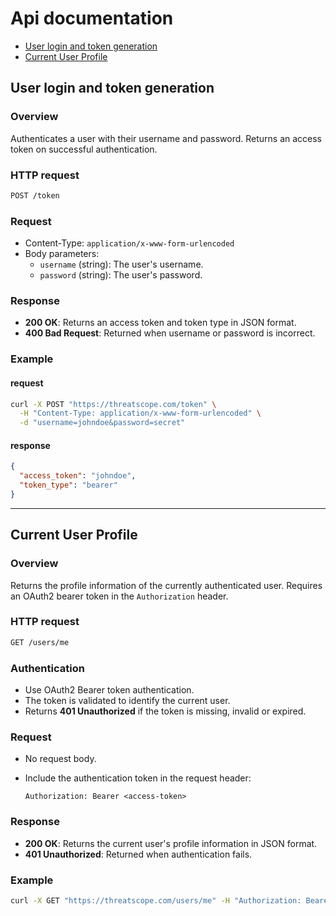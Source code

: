 # Api documentation

- [User login and token generation](#user-login-and-token-generation)
- [Current User Profile](#current-user-profile)

## User login and token generation

### Overview

Authenticates a user with their username and password. Returns an access token on successful authentication.

### HTTP request

```bash
POST /token
```

### Request

- Content-Type: `application/x-www-form-urlencoded`
- Body parameters:
    - `username` (string): The user's username.
    - `password` (string): The user's password.

### Response

- **200 OK**: Returns an access token and token type in JSON format.
- **400 Bad Request**: Returned when username or password is incorrect.

### Example 

#### request

```bash
curl -X POST "https://threatscope.com/token" \
  -H "Content-Type: application/x-www-form-urlencoded" \
  -d "username=johndoe&password=secret"
```

#### response

```json
{
  "access_token": "johndoe",
  "token_type": "bearer"
}
```

***

## Current User Profile

### Overview

Returns the profile information of the currently authenticated user. 
Requires an OAuth2 bearer token in the `Authorization` header.

### HTTP request

```bash
GET /users/me
```

### Authentication

- Use OAuth2 Bearer token authentication.
- The token is validated to identify the current user.
- Returns **401 Unauthorized** if the token is missing, invalid or expired.

### Request
- No request body.
- Include the authentication token in the request header:
  
    ```
    Authorization: Bearer <access-token>
    ```

### Response

- **200 OK**: Returns the current user's profile information in JSON format.
- **401 Unauthorized**: Returned when authentication fails.

### Example 

```bash
curl -X GET "https://threatscope.com/users/me" -H "Authorization: Bearer <your_access_token>"
```